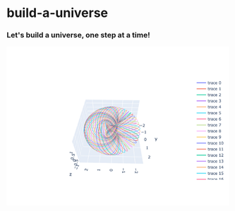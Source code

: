 # build-a-universe

### Let's build a universe, one step at a time!

![Hopf Fiberation](animation.gif)
